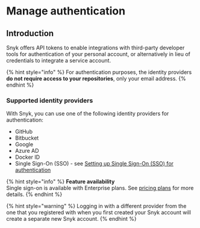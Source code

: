 # Manage authentication

## Introduction

Snyk offers API tokens to enable integrations with third-party developer tools for authentication of your personal account, or alternatively in lieu of credentials to integrate a service account.

{% hint style="info" %}
For authentication purposes, the identity providers **do not require access to your repositories**, only your email address.
{% endhint %}

### Supported identity providers

With Snyk, you can use one of the following identity providers for authentication:

* GitHub
* Bitbucket
* Google
* Azure AD
* Docker ID
* Single Sign-On (SSO) - see [Setting up Single Sign-On (SSO) for authentication](../set-up-single-sign-on-sso-for-authentication/)

{% hint style="info" %}
**Feature availability**\
Single sign-on is available with Enterprise plans. See [pricing plans](https://snyk.io/plans/) for more details.
{% endhint %}

{% hint style="warning" %}
Logging in with a different provider from the one that you registered with when you first created your Snyk account will create a separate new Snyk account.
{% endhint %}
